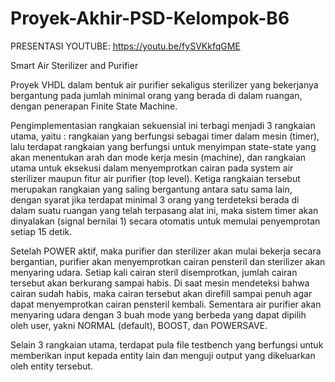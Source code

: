 # Proyek-Akhir-PSD-Kelompok-B6

PRESENTASI YOUTUBE:
https://youtu.be/fySVKkfqGME





Smart Air Sterilizer and Purifier

Proyek VHDL dalam bentuk air purifier sekaligus sterilizer yang bekerjanya bergantung pada jumlah minimal orang yang berada di dalam ruangan, dengan penerapan Finite State Machine.

Pengimplementasian rangkaian sekuensial ini terbagi menjadi 3 rangkaian utama, yaitu : rangkaian yang berfungsi sebagai timer dalam mesin (timer), lalu terdapat rangkaian yang berfungsi untuk menyimpan state-state yang akan menentukan arah dan mode kerja mesin (machine), dan rangkaian utama untuk eksekusi dalam menyemprotkan cairan pada system air sterilizer maupun fitur  air purifier (top level). Ketiga rangkaian tersebut merupakan rangkaian yang saling bergantung antara satu sama lain, dengan syarat jika terdapat minimal 3 orang yang terdeteksi berada di dalam suatu ruangan yang telah terpasang alat ini, maka sistem timer akan dinyalakan (signal bernilai 1) secara otomatis untuk memulai penyemprotan setiap 15 detik.

Setelah POWER aktif, maka purifier dan sterilizer akan mulai bekerja secara bergantian, purifier akan menyemprotkan cairan pensteril dan sterilizer akan menyaring udara. Setiap kali cairan steril disemprotkan, jumlah cairan tersebut akan berkurang sampai habis. Di saat mesin mendeteksi bahwa cairan sudah habis, maka cairan tersebut akan direfill sampai penuh agar dapat menyemprotkan cairan pensteril kembali. Sementara air purifier akan menyaring udara dengan 3 buah mode yang berbeda yang dapat dipilih oleh user, yakni  NORMAL (default), BOOST, dan POWERSAVE.

Selain 3 rangkaian utama, terdapat pula file testbench yang berfungsi untuk memberikan input kepada entity lain dan menguji output yang dikeluarkan oleh entity tersebut.
